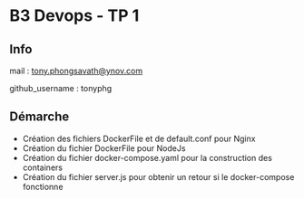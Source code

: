 # B3 Devops - TP 1

## Info

mail : tony.phongsavath@ynov.com

github_username : tonyphg

## Démarche

- Création des fichiers DockerFile et de default.conf pour Nginx
- Création du fichier DockerFile pour NodeJs
- Création du fichier docker-compose.yaml pour la construction des containers
- Création du fichier server.js pour obtenir un retour si le docker-compose fonctionne